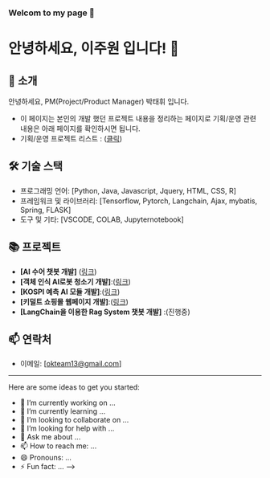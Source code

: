 ### Welcom to my page 👋

# 안녕하세요, 이주원 입니다! 👋

## 🌱 소개
안녕하세요, PM(Project/Product Manager) 박태휘 입니다. 
- 이 페이지는 본인의 개발 했던 프로젝트 내용을 정리하는 페이지로 기획/운영 관련 내용은 아래 페이지를 확인하시면 됩니다. 
- 기획/운영 프로젝트 리스트 : ([클릭](https://www.notion.so/5673c972a42a46daa42e30df865db9a6?v=354280ad5378473990b82b644cb74917&pvs=4))

## 🛠 기술 스택
- 프로그래밍 언어: [Python, Java, Javascript, Jquery, HTML, CSS, R]
- 프레임워크 및 라이브러리: [Tensorflow, Pytorch, Langchain, Ajax, mybatis, Spring, FLASK]
- 도구 및 기타: [VSCODE, COLAB, Jupyternotebook]

## 📚 프로젝트
- **[AI 수어 챗봇 개발]** ([링크](https://github.com/Leo-Moooon/soochaehwa-medical-sign-language-chatbot))
- **[객체 인식 AI로봇 청소기 개발]**:([링크](https://drive.google.com/file/d/1mHWfkTJI9CakCuxD89Myed6Z_NlB1QPl/view?usp=sharing))
- **[KOSPI 예측 AI 모듈 개발]**:([링크](https://drive.google.com/file/d/1A9J8PwoqB62js0gASx1bBexsvpOVmmKR/view?usp=sharing))
- **[키덜트 쇼핑몰 웹페이지 개발]**:([링크](https://drive.google.com/file/d/1Ri28U7wWUeFY7xnam79sXZ4bxbzarzwD/view?usp=sharing))
- **[LangChain을 이용한 Rag System 챗봇 개발]** :(진행중)

## 📫 연락처
- 이메일: [okteam13@gmail.com]


---
Here are some ideas to get you started:

- 🔭 I’m currently working on ...
- 🌱 I’m currently learning ...
- 👯 I’m looking to collaborate on ...
- 🤔 I’m looking for help with ...
- 💬 Ask me about ...
- 📫 How to reach me: ...
- 😄 Pronouns: ...
- ⚡ Fun fact: ...
-->

